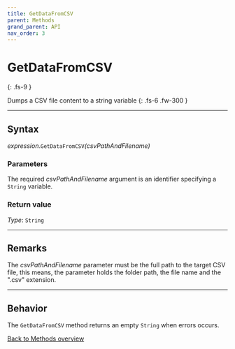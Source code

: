 ```yaml
---
title: GetDataFromCSV
parent: Methods
grand_parent: API
nav_order: 3
---
```


# GetDataFromCSV
{: .fs-9 }

Dumps a CSV file content to a string variable
{: .fs-6 .fw-300 }

---

## Syntax

*expression*.`GetDataFromCSV`*(csvPathAndFilename)*

### Parameters

The required *csvPathAndFilename* argument is an identifier specifying a `String` variable.

### Return value

*Type*: `String`

---

## Remarks

The *csvPathAndFilename* parameter must be the full path to the target CSV file, this means, the parameter holds the folder path, the file name and the ".csv" extension.

---

## Behavior

The `GetDataFromCSV` method returns an empty `String` when errors occurs.

[Back to Methods overview](https://ws-garcia.github.io/VBA-CSV-interface/api/methods/)